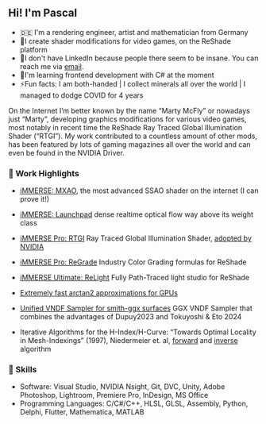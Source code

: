 ## Hi! I'm Pascal

- 🇩🇪 I'm a rendering engineer, artist and mathematician from Germany
- 🔭I create shader modifications for video games, on the ReShade platform
- 💬I don't have LinkedIn because people there seem to be insane. You can reach me via [email](contact@martysmods.com).
- 🌱I'm learning frontend development with C# at the moment
- ⚡Fun facts: I am both-handed | I collect minerals all over the world | I managed to dodge COVID for 4 years

On the Internet I’m better known by the name “Marty McFly” or nowadays just “Marty”, developing graphics modifications for various video games, most notably in recent time the ReShade Ray Traced Global Illumination Shader (“RTGI”). My work contributed to a countless amount of other mods, has been featured by lots of gaming magazines all over the world and can even be found in the NVIDIA Driver.

### 💼 Work Highlights
- [iMMERSE: MXAO](https://www.martysmods.com/mxao/), the most advanced SSAO shader on the internet (I can prove it!)
- [iMMERSE: Launchpad](https://www.martysmods.com/launchpad/) dense realtime optical flow way above its weight class
- [iMMERSE Pro: RTGI](https://www.martysmods.com/rtgi/) Ray Traced Global Illumination Shader, [adopted by NVIDIA](https://www.nvidia.com/en-us/geforce/news/god-of-war-game-ready-driver/)
- [iMMERSE Pro: ReGrade](https://www.martysmods.com/regrade/) Industry Color Grading formulas for ReShade
- [iMMERSE Ultimate: ReLight](https://www.martysmods.com/relight/) Fully Path-Traced light studio for ReShade

- [Extremely fast arctan2 approximations for GPUs](https://www.shadertoy.com/view/flSXRV)
- [Unified VNDF Sampler for smith-ggx surfaces](https://www.shadertoy.com/view/MX3XDf) GGX VNDF Sampler that combines the advantages of Dupuy2023 and Tokuyoshi & Eto 2024 
- Iterative Algorithms for the H-Index/H-Curve: “Towards Optimal Locality in Mesh-Indexings” (1997), Niedermeier et. al, [forward](https://www.shadertoy.com/view/mlS3Rm) and [inverse](https://www.shadertoy.com/view/mtjSWc) algorithm

### 🔨 Skills
- Software: Visual Studio, NVIDIA Nsight, Git, DVC, Unity, Adobe Photoshop, Lightroom, Premiere Pro, InDesign, MS Office
- Programming Languages: C/C#/C++, HLSL, GLSL, Assembly, Python, Delphi, Flutter, Mathematica, MATLAB
